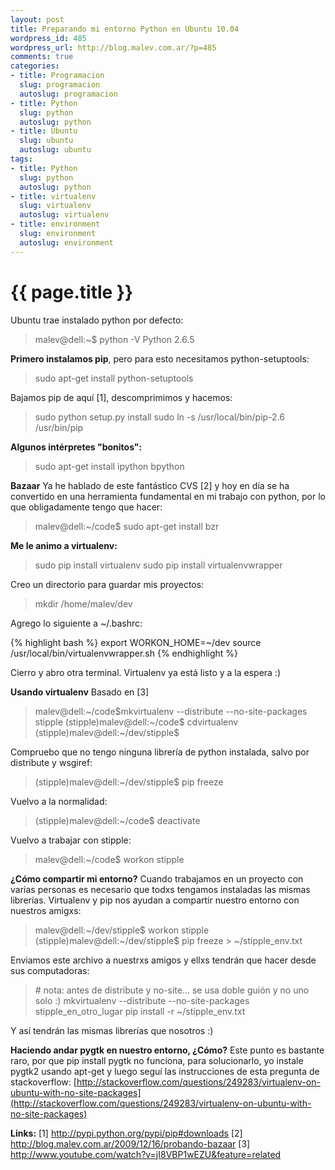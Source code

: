 ```yaml
--- 
layout: post
title: Preparando mi entorno Python en Ubuntu 10.04
wordpress_id: 485
wordpress_url: http://blog.malev.com.ar/?p=485
comments: true
categories: 
- title: Programacion
  slug: programacion
  autoslug: programacion
- title: Python
  slug: python
  autoslug: python
- title: Ubuntu
  slug: ubuntu
  autoslug: ubuntu
tags: 
- title: Python
  slug: python
  autoslug: python
- title: virtualenv
  slug: virtualenv
  autoslug: virtualenv
- title: environment
  slug: environment
  autoslug: environment
---
```

{{ page.title }}
================
Ubuntu trae instalado python por defecto:
<blockquote>
malev@dell:~$ python -V
Python 2.6.5
</blockquote>

**Primero instalamos pip**, pero para esto necesitamos python-setuptools:
<blockquote>sudo apt-get install python-setuptools</blockquote>
Bajamos pip de aquí [1], descomprimimos y hacemos:
<blockquote>sudo python setup.py install
sudo ln -s /usr/local/bin/pip-2.6 /usr/bin/pip
</blockquote>

**Algunos intérpretes "bonitos":**
<blockquote>sudo apt-get install ipython bpython</blockquote>

**Bazaar**
Ya he hablado de este fantástico CVS [2] y hoy en día se ha convertido en una herramienta fundamental en mi trabajo con python, por lo que obligadamente tengo que hacer:
<blockquote>malev@dell:~/code$ sudo apt-get install bzr</blockquote>

**Me le animo a virtualenv:**
<blockquote>sudo pip install virtualenv
sudo pip install virtualenvwrapper</blockquote>

Creo un directorio para guardar mis proyectos:
<blockquote>mkdir /home/malev/dev</blockquote>

Agrego lo siguiente a ~/.bashrc:

{% highlight bash %}
export WORKON_HOME=~/dev
source /usr/local/bin/virtualenvwrapper.sh
{% endhighlight %}

Cierro y abro otra terminal.
Virtualenv ya está listo y a la espera :)

**Usando virtualenv** Basado en [3]
<blockquote>malev@dell:~/code$mkvirtualenv --distribute --no-site-packages stipple
(stipple)malev@dell:~/code$ cdvirtualenv
(stipple)malev@dell:~/dev/stipple$ </blockquote>

Compruebo que no tengo ninguna librería de python instalada, salvo por distribute y wsgiref:
<blockquote>(stipple)malev@dell:~/dev/stipple$ pip freeze</blockquote>

Vuelvo a la normalidad:
<blockquote>(stipple)malev@dell:~/code$  deactivate</blockquote>

Vuelvo a trabajar con stipple:
<blockquote>malev@dell:~/code$ workon stipple</blockquote>

**¿Cómo compartir mi entorno?**
Cuando trabajamos en un proyecto con varias personas es necesario que todxs tengamos instaladas las mismas librerías. Virtualenv y pip nos ayudan a compartir nuestro entorno con nuestros amigxs:
<blockquote>malev@dell:~/dev/stipple$ workon stipple
(stipple)malev@dell:~/dev/stipple$ pip freeze > ~/stipple_env.txt</blockquote>

Enviamos este archivo a nuestrxs amigos y ellxs tendrán que hacer desde sus computadoras:
<blockquote>
# nota: antes de distribute y no-site... se usa doble guión y no uno solo :)
mkvirtualenv --distribute --no-site-packages stipple_en_otro_lugar
pip install -r ~/stipple_env.txt
</blockquote>
Y así tendrán las mismas librerías que nosotros :)

**Haciendo andar pygtk en nuestro entorno, ¿Cómo?**
Este punto es bastante raro, por que pip install pygtk no funciona, para solucionarlo, yo instale pygtk2 usando apt-get y luego seguí las instrucciones de esta pregunta de stackoverflow:
[http://stackoverflow.com/questions/249283/virtualenv-on-ubuntu-with-no-site-packages](http://stackoverflow.com/questions/249283/virtualenv-on-ubuntu-with-no-site-packages)



**Links:**
[1] http://pypi.python.org/pypi/pip#downloads
[2] http://blog.malev.com.ar/2009/12/16/probando-bazaar
[3] http://www.youtube.com/watch?v=jI8VBP1wEZU&feature=related

